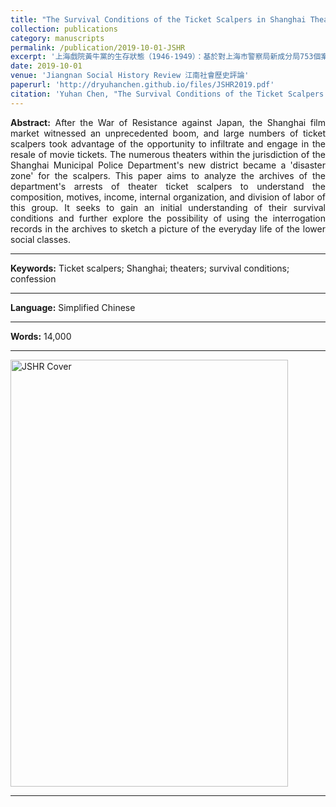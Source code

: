 ```yaml
---
title: "The Survival Conditions of the Ticket Scalpers in Shanghai Theaters, 1946-1949"
collection: publications
category: manuscripts
permalink: /publication/2019-10-01-JSHR
excerpt: '上海戲院黃牛黨的生存狀態（1946-1949）：基於對上海市警察局新成分局753個案例的分析'
date: 2019-10-01
venue: 'Jiangnan Social History Review 江南社會歷史評論'
paperurl: 'http://dryuhanchen.github.io/files/JSHR2019.pdf'
citation: 'Yuhan Chen, "The Survival Conditions of the Ticket Scalpers in Shanghai Theaters, 1946-1949," <i> Jiangnan Social History Review</i>, No.15 (2019), pp.90-106.'
---
```


<div style="text-align: justify; text-justify: inter-word;">
<b>Abstract:</b> After the War of Resistance against Japan, the Shanghai film market witnessed an unprecedented boom, and large numbers of ticket scalpers took advantage of the opportunity to infiltrate and engage in the resale of movie tickets. The numerous theaters within the jurisdiction of the Shanghai Municipal Police Department's new district became a 'disaster zone' for the scalpers. This paper aims to analyze the archives of the department's arrests of theater ticket scalpers to understand the composition, motives, income, internal organization, and division of labor of this group. It seeks to gain an initial understanding of their survival conditions and further explore the possibility of using the interrogation records in the archives to sketch a picture of the everyday life of the lower social classes.
</div>

---
<b>Keywords:</b> Ticket scalpers; Shanghai; theaters; survival conditions; confession

---
<b>Language:</b> Simplified Chinese

---
<b>Words:</b> 14,000

---
<img src="/images/JSHR2019.png" alt="JSHR Cover" width="444" height="683">

---
